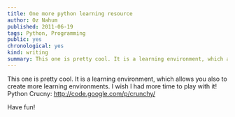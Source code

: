```yaml
---
title: One more python learning resource
author: Oz Nahum
published: 2011-06-19
tags: Python, Programming
public: yes
chronological: yes
kind: writing 
summary: This one is pretty cool. It is a learning environment, which allows you also to create more learning environments. I   
---
```


This one is pretty cool. It is a learning environment, which allows you
also to create more learning environments. I wish I had more time to play
with it!
Python Crucny: http://code.google.com/p/crunchy/

Have fun!



